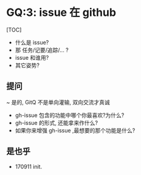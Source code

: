 # GQ:3: issue 在 github

[TOC]


+ 什么是 issue?
+ 那 任务/记要/追踪/... ?
+ issue 和谁用?
+ 其它姿势?




## 提问
~ 是的, GitQ 不是单向灌输, 双向交流才真诚

- gh-issue 包含的功能中哪个你最喜欢?为什么?
- gh-issue 的形式, 还能拿来作什么?
- 如果你来增强 gh-issue ,最想要的那个功能是什么?

## 是也乎

- 170911 init.

